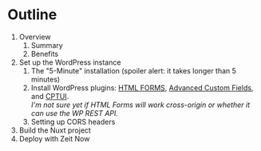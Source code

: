 # Outline

1. Overview
    1. Summary
    2. Benefits
2. Set up the WordPress instance
    1. The "5-Minute" installation (spoiler alert: it takes longer than 5 minutes)
    2. Install WordPress plugins: [HTML FORMS](https://www.htmlforms.io/), [Advanced Custom Fields](https://wordpress.org/plugins/advanced-custom-fields/), and [CPTUI](https://wordpress.org/plugins/custom-post-type-ui/).  
    *I'm not sure yet if HTML Forms will work cross-origin or whether it can use the WP REST API.*
    3. Setting up CORS headers
3. Build the Nuxt project
4. Deploy with Zeit Now